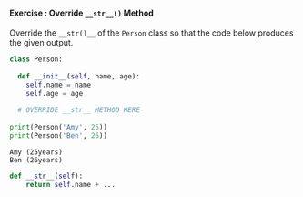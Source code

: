 #### Exercise : Override `__str__()` Method

Override the `__str()__` of the `Person` class so that the code below produces the given output.

<include src="inputOutput.md" boilerplate> 
<span id="input">

```python
class Person:
  
  def __init__(self, name, age):
    self.name = name
    self.age = age
  
  # OVERRIDE __str__ METHOD HERE
    
print(Person('Amy', 25))
print(Person('Ben', 26))
```
</span>
<span id="output">

```
Amy (25years)
Ben (26years)
```
</span>
</include>

<panel type="seamless" header="%%:bulb: Partial solution%%">

```python
def __str__(self):
    return self.name + ...
```

</panel>